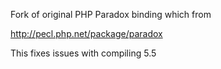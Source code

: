 Fork of original PHP Paradox binding which from 

http://pecl.php.net/package/paradox

This fixes issues with compiling 5.5
